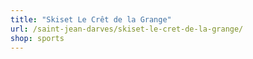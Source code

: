 ```yaml
---
title: "Skiset Le Crêt de la Grange"
url: /saint-jean-darves/skiset-le-cret-de-la-grange/
shop: sports
---
```

